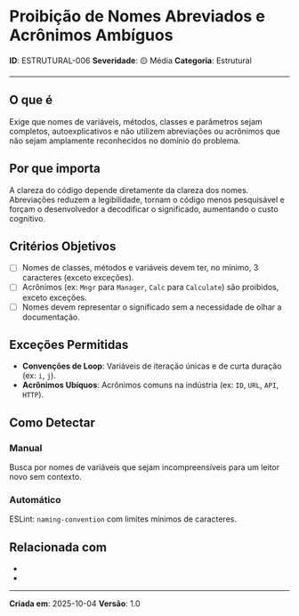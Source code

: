 # Proibição de Nomes Abreviados e Acrônimos Ambíguos

**ID**: ESTRUTURAL-006
**Severidade**: 🟡 Média
**Categoria**: Estrutural

---

## O que é

Exige que nomes de variáveis, métodos, classes e parâmetros sejam completos, autoexplicativos e não utilizem abreviações ou acrônimos que não sejam amplamente reconhecidos no domínio do problema.

## Por que importa

A clareza do código depende diretamente da clareza dos nomes. Abreviações reduzem a legibilidade, tornam o código menos pesquisável e forçam o desenvolvedor a decodificar o significado, aumentando o custo cognitivo.

## Critérios Objetivos

- [ ] Nomes de classes, métodos e variáveis devem ter, no mínimo, 3 caracteres (exceto exceções).
- [ ] Acrônimos (ex: `Mngr` para `Manager`, `Calc` para `Calculate`) são proibidos, exceto exceções.
- [ ] Nomes devem representar o significado sem a necessidade de olhar a documentação.

## Exceções Permitidas

- **Convenções de Loop**: Variáveis de iteração únicas e de curta duração (ex: `i`, `j`).
- **Acrônimos Ubíquos**: Acrônimos comuns na indústria (ex: `ID`, `URL`, `API`, `HTTP`).

## Como Detectar

### Manual
Busca por nomes de variáveis que sejam incompreensíveis para um leitor novo sem contexto.

### Automático
ESLint: `naming-convention` com limites mínimos de caracteres.

## Relacionada com

- [ESTRUTURAL-005]: complementa
- [CRIACIONAL-003]: reforça

---

**Criada em**: 2025-10-04
**Versão**: 1.0
